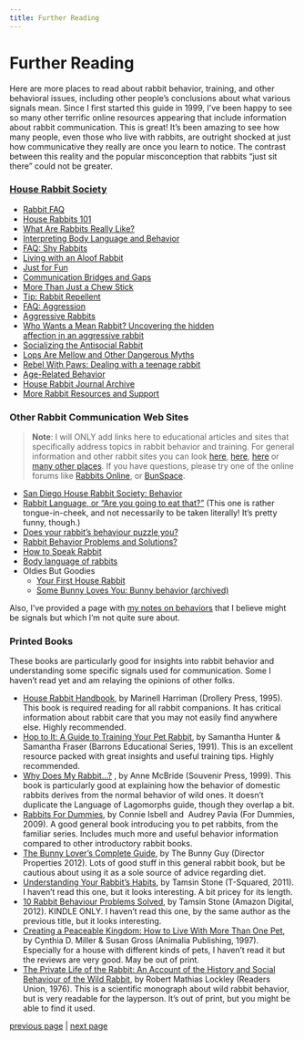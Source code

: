 ```yaml
---
title: Further Reading
---
```


# Further Reading

Here are more places to read about rabbit behavior, training, and other behavioral issues, including other people’s conclusions about what various signals mean. Since I first started this guide in 1999, I’ve been happy to see so many other terrific online resources appearing that include information about rabbit communication. This is great! It’s been amazing to see how many people, even those who live with rabbits, are outright shocked at just how communicative they really are once you learn to notice. The contrast between this reality and the popular misconception that rabbits “just sit there” could not be greater.

### [House Rabbit Society](https://rabbit.org/)

- [Rabbit FAQ](https://rabbit.org/frequently-asked-questions/)
- [House Rabbits 101](https://rabbit.org/category/house-rabbits-101/)
- [What Are Rabbits Really Like?](https://rabbit.org/what-are-rabbits-really-like/)
- [Interpreting Body Language and Behavior](https://rabbit.org/interpreting-body-language-and-behavior/)
- [FAQ: Shy Rabbits](https://rabbit.org/faq-shy-rabbits/)
- [Living with an Aloof Rabbit](https://rabbit.org/life-with-an-aloof-rabbit/)
- [Just for Fun](https://rabbit.org/just-for-fun/)
- [Communication Bridges and Gaps](https://rabbit.org/journal/3-2/bridging-com-gaps.html)
- [More Than Just a Chew Stick](https://rabbit.org/more-than-just-a-chew-stick-2/)
- [Tip: Rabbit Repellent](https://rabbit.org/rabbit-repellent/)
- [FAQ: Aggression](https://rabbit.org/faq-aggression/)
- [Aggressive Rabbits](https://rabbit.org/aggressive-rabbits/)
- [Who Wants a Mean Rabbit? Uncovering the hidden  
  affection in an aggressive rabbit](https://rabbit.org/who-wants-a-mean-rabbit/)
- [Socializing the Antisocial Rabbit](https://rabbit.org/socializing-the-antisocial-rabbit/)
- [Lops Are Mellow and Other Dangerous Myths](https://rabbit.org/lops-are-mellow-and-other-dangerous-myths/)
- [Rebel With Paws: Dealing with a teenage rabbit](https://rabbit.org/rebel-with-paws/)
- [Age-Related Behavior](https://rabbit.org/age-related-behavior/)
- [House Rabbit Journal Archive](https://rabbit.org/faq-shy-rabbits/)
- [More Rabbit Resources and Support](https://rabbit.org/faq-sources-of-house-rabbit-information-and-support/)

### Other Rabbit Communication Web Sites

> **Note**: I will ONLY add links here to educational articles and sites that specifically address topics in rabbit behavior and training. For general information and other rabbit sites you can look [here](https://rabbit.org/house-rabbit-links-and-other-rabbit-resources/), [here](https://www.rabbitnetwork.org/links.shtml), [here](https://rabbitresource.org/links/) or [many other places](https://letmegooglethat.com/?q=pet+rabbits). If you have questions, please try one of the online forums like [Rabbits Online](https://www.rabbitsonline.net/), or [BunSpace](https://www.bunspace.com/forum/).

- [San Diego House Rabbit Society: Behavior](https://sandiegorabbits.org/education/category/Rabbit+Behavior)
- [Rabbit Language, or “Are you going to eat that?”](https://www.cramptonarts.com/rabbits/r_language.html) (This one is rather tongue-in-cheek, and not necessarily to be taken literally! It’s pretty funny, though.)
- [Does your rabbit’s behaviour puzzle you?](https://www.fuzzy-rabbit.com/behaviourfaq.htm)
- [Rabbit Behavior Problems and Solutions?](https://rabbitresource.org/rabbit-help/rabbit-behavior-problems-solutions/)
- [How to Speak Rabbit](https://rabbitresource.org/wp-content/uploads/2021/05/Learn-to-Speak-Rabbit-PDF.pdf)
- [Body language of rabbits](http://www.bunnyhugga.com/a-to-z/rabbit-behaviour/rabbit-body-language.html)
- Oldies But Goodies
  - [Your First House Rabbit](https://hare.as.miami.edu/firstrabbit.html)
  - [Some Bunny Loves You: Bunny behavior (archived)](https://www.geocities.ws/Petsburgh/1451/behavior2.html)

Also, I’ve provided a page with [my notes on behaviors](./is-that-all-there-is.md "Is That All There Is?") that I believe might be signals but which I’m not quite sure about.

### Printed Books

These books are particularly good for insights into rabbit behavior and understanding some specific signals used for communication. Some I haven’t read yet and am relaying the opinions of other folks.

- [House Rabbit Handbook](https://www.amazon.com/gp/product/0940920123/ref=as_li_tl?ie=UTF8&camp=1789&creative=9325&creativeASIN=0940920123&linkCode=as2&tag=thewholemousecat&linkId=7SQWIC4CN6SL4R6K), by Marinell Harriman (Drollery Press, 1995). This book is required reading for all rabbit companions. It has critical information about rabbit care that you may not easily find anywhere else. Highly recommended.
- [Hop to It: A Guide to Training Your Pet Rabbit](https://www.amazon.com/gp/product/0812045513/ref=as_li_tl?ie=UTF8&camp=1789&creative=9325&creativeASIN=0812045513&linkCode=as2&tag=thewholemousecat&linkId=SILIXGTLNOLCQ7QE), by Samantha Hunter & Samantha Fraser (Barrons Educational Series, 1991). This is an excellent resource packed with great insights and useful training tips. Highly recommended.
- [Why Does My Rabbit…?](https://www.amazon.com/gp/product/0285635506/ref=as_li_tl?ie=UTF8&camp=1789&creative=9325&creativeASIN=0285635506&linkCode=as2&tag=thewholemousecat&linkId=5LKBIDH6VKDWJCRH) , by Anne McBride (Souvenir Press, 1999). This book is particularly good at explaining how the behavior of domestic rabbits derives from the normal behavior of wild ones. It doesn’t duplicate the Language of Lagomorphs guide, though they overlap a bit.
- [Rabbits For Dummies](https://www.amazon.com/gp/product/0470430648/ref=as_li_tl?ie=UTF8&camp=1789&creative=9325&creativeASIN=0470430648&linkCode=as2&tag=thewholemousecat&linkId=IFLMVTV4QA4KPBMU), by Connie Isbell and  Audrey Pavia (For Dummies, 2009). A good general book introducing you to pet rabbits, from the familiar series. Includes much more and useful behavior information compared to other introductory rabbit books.
- [The Bunny Lover’s Complete Guide](https://www.amazon.com/gp/product/0985003200/ref=as_li_tl?ie=UTF8&camp=1789&creative=9325&creativeASIN=0985003200&linkCode=as2&tag=thewholemousecat&linkId=42FM4W4IDVAMZVFD), by The Bunny Guy (Director Properties 2012). Lots of good stuff in this general rabbit book, but be cautious about using it as a sole source of advice regarding diet.
- [Understanding Your Rabbit’s Habits](https://www.amazon.com/gp/product/B0089ZLRPA/ref=as_li_tl?ie=UTF8&camp=1789&creative=9325&creativeASIN=B0089ZLRPA&linkCode=as2&tag=thewholemousecat&linkId=BOMDDRWORXTZAVWO), by Tamsin Stone (T-Squared, 2011). I haven’t read this one, but it looks interesting. A bit pricey for its length.
- [10 Rabbit Behaviour Problems Solved](https://www.amazon.com/gp/product/B009AV4FUQ/ref=as_li_tl?ie=UTF8&camp=1789&creative=9325&creativeASIN=B009AV4FUQ&linkCode=as2&tag=thewholemousecat&linkId=SWMMEZBV65DJ5OC4), by Tamsin Stone (Amazon Digital, 2012). KINDLE ONLY. I haven’t read this one, by the same author as the previous title, but it looks interesting.
- [Creating a Peaceable Kingdom: How to Live With More Than One Pet](https://www.amazon.com/gp/product/0964941368/ref=as_li_tl?ie=UTF8&camp=1789&creative=9325&creativeASIN=0964941368&linkCode=as2&tag=thewholemousecat&linkId=TUUGXWOABA4MX3OJ), by Cynthia D. Miller & Susan Gross (Animalia Publishing, 1997). Especially for a house with different kinds of pets, I haven’t read it but the reviews are very good. May be out of print.
- [The Private Life of the Rabbit: An Account of the History and Social Behaviour of the Wild Rabbit](https://www.amazon.com/gp/product/B000OATUGQ/ref=as_li_tl?ie=UTF8&camp=1789&creative=9325&creativeASIN=B000OATUGQ&linkCode=as2&tag=thewholemousecat&linkId=DSKPSQIVU5KTJYQJ), by Robert Mathias Lockley (Readers Union, 1976). This is a scientific monograph about wild rabbit behavior, but is very readable for the layperson. It’s out of print, but you might be able to find it used.

[previous page](./in-the-interest-of-interspecies-and-intraspecies-relations.md "In the Interest of Interspecies and Intraspecies Relations") \| [next page](./indexindex.md "Index")
